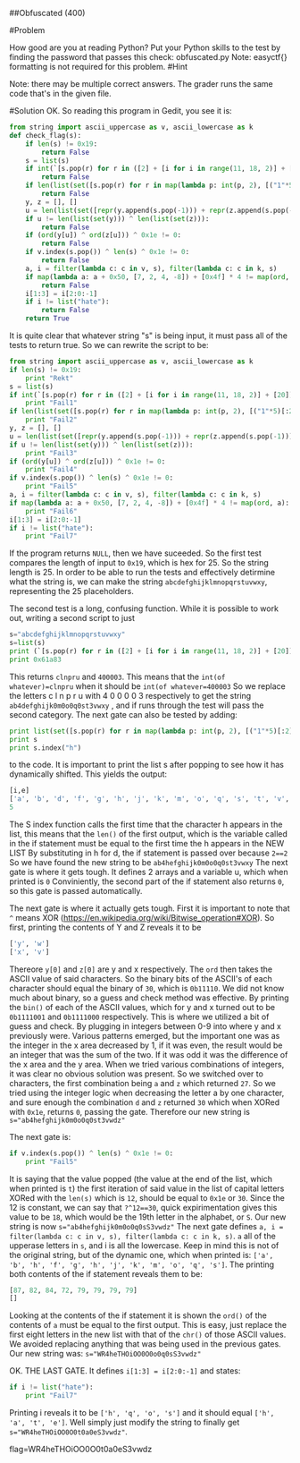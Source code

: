 ##Obfuscated (400)

#Problem

How good are you at reading Python? Put your Python skills to the test by finding the password that passes this check: obfuscated.py
Note: easyctf{} formatting is not required for this problem.
#Hint

Note: there may be multiple correct answers. The grader runs the same code that's in the given file.

#Solution
OK. So reading this program in Gedit, you see it is:
```python
from string import ascii_uppercase as v, ascii_lowercase as k
def check_flag(s):
	if len(s) != 0x19:
		return False
	s = list(s)
	if int(`[s.pop(r) for r in ([2] + [i for i in range(11, 18, 2)] + [20])[::-1]][::-1]`[2::5]) != 0x61a83:
		return False
	if len(list(set([s.pop(r) for r in map(lambda p: int(p, 2), [("1"*5)[:2], ("1"*5)[2:]])[::-1]]))) != s.index("h"):
		return False
	y, z = [], []
	u = len(list(set([repr(y.append(s.pop(-1))) + repr(z.append(s.pop(-1))) for w in range(2)]))) - 1
	if u != len(list(set(y))) ^ len(list(set(z))):
		return False
	if (ord(y[u]) ^ ord(z[u])) ^ 0x1e != 0:
		return False
	if v.index(s.pop()) ^ len(s) ^ 0x1e != 0:
		return False
	a, i = filter(lambda c: c in v, s), filter(lambda c: c in k, s)
	if map(lambda a: a + 0x50, [7, 2, 4, -8]) + [0x4f] * 4 != map(ord, a):
		return False
	i[1:3] = i[2:0:-1]
	if i != list("hate"):
		return False
	return True
```
It is quite clear that whatever string "s" is being input, it must pass all of the tests to return true. So we can rewrite the script to be:
```python
from string import ascii_uppercase as v, ascii_lowercase as k
if len(s) != 0x19: 
	print "Rekt"
s = list(s)
if int(`[s.pop(r) for r in ([2] + [i for i in range(11, 18, 2)] + [20])[::-1]][::-1]`[2::5]) != 0x61a83:
	print "Fail1"
if len(list(set([s.pop(r) for r in map(lambda p: int(p, 2), [("1"*5)[:2], ("1"*5)[2:]])[::-1]]))) != s.index("h"):
	print "Fail2"
y, z = [], []
u = len(list(set([repr(y.append(s.pop(-1))) + repr(z.append(s.pop(-1))) for w in range(2)]))) - 1
if u != len(list(set(y))) ^ len(list(set(z))):
	print "Fail3"
if (ord(y[u]) ^ ord(z[u])) ^ 0x1e != 0:
	print "Fail4"
if v.index(s.pop()) ^ len(s) ^ 0x1e != 0:
	print "Fail5"
a, i = filter(lambda c: c in v, s), filter(lambda c: c in k, s)
if map(lambda a: a + 0x50, [7, 2, 4, -8]) + [0x4f] * 4 != map(ord, a):
	print "Fail6"
i[1:3] = i[2:0:-1]
if i != list("hate"):
	print "Fail7"
```
If the program returns `NULL`, then we have suceeded. So the first test compares the length of input to `0x19`, which is hex for 25. So the string length is 25. In order to be able to run the tests and effectively detirmine what the string is, we can make the string `abcdefghijklmnopqrstuvwxy`, representing the 25 placeholders.

The second test is a long, confusing function. While it is possible to work out, writing a second script to just
```python
s="abcdefghijklmnopqrstuvwxy"
s=list(s)
print (`[s.pop(r) for r in ([2] + [i for i in range(11, 18, 2)] + [20])[::-1]][::-1]`[2::5])
print 0x61a83 
```
This returns `clnpru` and `400003`. This means that the `int(of whatever)=clnpru` when it should be `int(of whatever=400003`
So we replace the letters c l n p r u with 4 0 0 0 0 3 respectively to get the string `ab4defghijk0m0o0q0st3vwxy` , and if runs through the test will pass the second category.
The next gate can also be tested by adding: 
```python
print list(set([s.pop(r) for r in map(lambda p: int(p, 2), [("1"*5)[:2], ("1"*5)[2:]])[::-1]]))
print s
print s.index("h")
```
to the code. It is important to print the list s after popping to see how it has dynamically shifted.
This yields the output:
```python
[i,e]
['a', 'b', 'd', 'f', 'g', 'h', 'j', 'k', 'm', 'o', 'q', 's', 't', 'v', 'w', 'x', 'y'] 
5
```
The S index function calls the first time that the character h appears in the list,
this means that the `len()` of the first output, which is the variable called in the if statement must be equal to the first time the h appears in the NEW LIST
By substituting in h for d, the if statement is passed over because `2==2`
So we have found the new string to be `ab4hefghijk0m0o0q0st3vwxy`
The next gate is where it gets tough. It defines 2 arrays and a variable u, which when printed is `0`
Conviniently, the second part of the if statement also returns `0`, so this gate is passed automatically.

The next gate is where it actually gets tough. First it is important to note that `^` means XOR (https://en.wikipedia.org/wiki/Bitwise_operation#XOR). So first, printing the contents of Y and Z reveals it to be
```python
['y', 'w']                                                                                                                 
['x', 'v'] 
```
Thereore `y[0]` and `z[0]` are y and x respectively. The `ord` then takes the ASCII value of said characters. So the binary bits of the ASCII's of each character should equal the binary of `30`, which is `0b11110`.
We did not know much about binary, so a guess and check method was effective. By printing the `bin()` of each of the ASCII values, which for y and x turned out to be `0b1111001` and `0b1111000` respectively. This is where we utilized a bit of guess and check. By plugging in integers between 0-9 into where y and x previously were. Various patterns emerged, but the important one was as the integer in the x area decreased by 1, if it was even, the result would be an integer that was the sum of the two. If it was odd it was the difference of the x area and the y area. When we tried various combinations of integers, it was clear no obvious solution was present. So we switched over to characters, the first combination being `a` and `z` which returned `27`. So we tried using the integer logic when decreasing the letter a by one character, and sure enough the combination `d` and `z` returned `30` which when XORed with `0x1e`, returns `0`, passing the gate. Therefore our new string is `s="ab4hefghijk0m0o0q0st3vwdz"`

The next gate is:
```python
if v.index(s.pop()) ^ len(s) ^ 0x1e != 0:
	print "Fail5"
```
It is saying that the value popped (the value at the end of the list, which when printed is `t`) the first iteration of said value in the list of capital letters XORed with the `len(s)` which is `12`, should be equal to `0x1e` or `30`. Since the 12 is constant, we can say that `?^12==30`, quick expirimentation gives this value to be `18`, which would be the 19th letter in the alphabet, or `S`. Our new string is now `s="ab4hefghijk0m0o0q0sS3vwdz"`
The next gate defines `a, i = filter(lambda c: c in v, s), filter(lambda c: c in k, s)`. `a` all of the upperase letters in `s`, and i is all the lowercase. Keep in mind this is not of the original string, but of the dynamic one, which when printed is: `['a', 'b', 'h', 'f', 'g', 'h', 'j', 'k', 'm', 'o', 'q', 's']`. The printing both contents of the if statement reveals them to be:
```python
[87, 82, 84, 72, 79, 79, 79, 79]                               
[] 
```
Looking at the contents of the if statement it is shown the `ord()` of the contents of `a` must be equal to the first output. This is easy, just replace the first eight letters in the new list with that of the `chr()` of those ASCII values. We avoided replacing anything that was being used in the previous gates. Our new string was: `s="WR4heTHOiOO0O0o0q0sS3vwdz"`

OK. THE LAST GATE. It defines `i[1:3] = i[2:0:-1]` and states:
```python
if i != list("hate"):
	print "Fail7"
```
Printing i reveals it to be `['h', 'q', 'o', 's']` and it should equal `['h', 'a', 't', 'e']`. Well simply just modify the string to finally get `s="WR4heTHOiOO0O0t0a0eS3vwdz"`.

flag=WR4heTHOiOO0O0t0a0eS3vwdz
